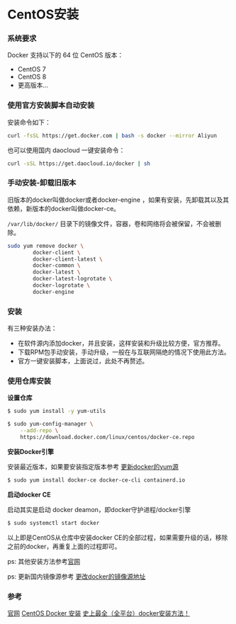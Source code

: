# CentOS安装

### 系统要求

Docker 支持以下的 64 位 CentOS 版本：

* CentOS 7
* CentOS 8
* 更高版本...

### 使用官方安装脚本自动安装

安装命令如下：

``` BASH
curl -fsSL https://get.docker.com | bash -s docker --mirror Aliyun
```

也可以使用国内 daocloud 一键安装命令：

``` BASH
curl -sSL https://get.daocloud.io/docker | sh
```

### 手动安装-卸载旧版本

旧版本的docker叫做docker或者docker-engine ，如果有安装，先卸载其以及其依赖，新版本的docker叫做docker-ce。

`/var/lib/docker/` 目录下的镜像文件，容器，卷和网络将会被保留，不会被删除。

``` BASH
sudo yum remove docker \
        docker-client \
        docker-client-latest \
        docker-common \
        docker-latest \
        docker-latest-logrotate \
        docker-logrotate \
        docker-engine
```

### 安装

有三种安装办法：

* 在软件源内添加docker，并且安装，这样安装和升级比较方便，官方推荐。
* 下载RPM包手动安装，手动升级，一般在与互联网隔绝的情况下使用此方法。
* 官方一键安装脚本，上面说过，此处不再赘述。

### 使用仓库安装

**设置仓库**

``` BASH
$ sudo yum install -y yum-utils

$ sudo yum-config-manager \
    --add-repo \
    https://download.docker.com/linux/centos/docker-ce.repo
```

**安装Docker引擎**

安装最近版本，如果要安装指定版本参考 <a target="_blank" href="https://coding3min.com/1227.html">更新docker的yum源</a>

``` BASH
$ sudo yum install docker-ce docker-ce-cli containerd.io
```

**启动docker CE**

启动其实是启动 docker deamon，即docker守护进程/docker引擎

``` BASH
$ sudo systemctl start docker
```

以上即是CentOS从仓库中安装docker CE的全部过程，如果需要升级的话，移除之前的docker，再重复上面的过程即可。

ps: 其他安装方法参考[官网](https://docs.docker.com/engine/install/centos/)

ps: 更新国内镜像源参考 <a target="_blank" href="https://coding3min.com/1229.html">更改docker的镜像源地址</a>

### 参考

[官网](https://docs.docker.com/engine/install/centos/)
[CentOS Docker 安装](https://www.runoob.com/docker/centos-docker-install.html)
[史上最全（全平台）docker安装方法！](https://zhuanlan.zhihu.com/p/54147784)
